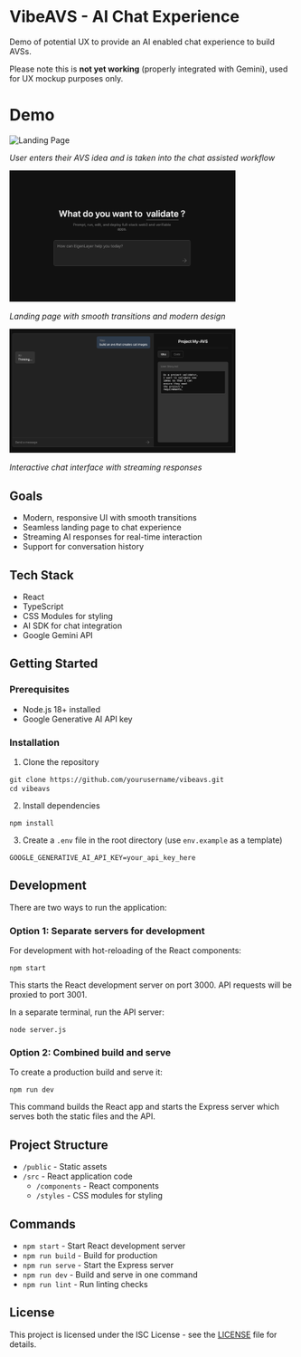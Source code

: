 # VibeAVS - AI Chat Experience

Demo of potential UX to provide an AI enabled chat experience to build AVSs.
  
  
Please note this is **not yet working** (properly integrated with Gemini), used for UX mockup purposes only.


# Demo

<img src="assets/VibeAVS.gif" alt="Landing Page" width="400"/>

*User enters their AVS idea and is taken into the chat assisted workflow*

<img src="assets/landing-page-v2.png" alt="Landing Page" width="400"/>
  
*Landing page with smooth transitions and modern design*

<img src="assets/chat-page.png" alt="Chat Interface" width="400"/>
  
*Interactive chat interface with streaming responses*



## Goals

- Modern, responsive UI with smooth transitions
- Seamless landing page to chat experience
- Streaming AI responses for real-time interaction
- Support for conversation history

## Tech Stack

- React
- TypeScript
- CSS Modules for styling
- AI SDK for chat integration
- Google Gemini API

## Getting Started

### Prerequisites

- Node.js 18+ installed
- Google Generative AI API key

### Installation

1. Clone the repository
```
git clone https://github.com/yourusername/vibeavs.git
cd vibeavs
```

2. Install dependencies
```
npm install
```

3. Create a `.env` file in the root directory (use `env.example` as a template)
```
GOOGLE_GENERATIVE_AI_API_KEY=your_api_key_here
```

## Development

There are two ways to run the application:

### Option 1: Separate servers for development

For development with hot-reloading of the React components:

```
npm start
```

This starts the React development server on port 3000. API requests will be proxied to port 3001.

In a separate terminal, run the API server:

```
node server.js
```

### Option 2: Combined build and serve

To create a production build and serve it:

```
npm run dev
```

This command builds the React app and starts the Express server which serves both the static files and the API.

## Project Structure

- `/public` - Static assets
- `/src` - React application code
  - `/components` - React components
  - `/styles` - CSS modules for styling

## Commands

- `npm start` - Start React development server
- `npm run build` - Build for production
- `npm run serve` - Start the Express server
- `npm run dev` - Build and serve in one command
- `npm run lint` - Run linting checks

## License

This project is licensed under the ISC License - see the [LICENSE](LICENSE) file for details.